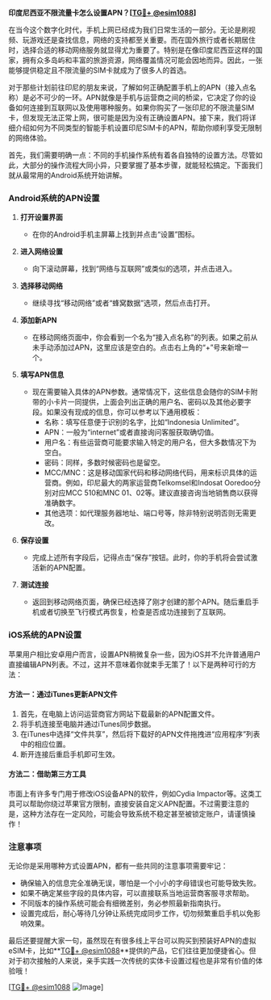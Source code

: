 **印度尼西亚不限流量卡怎么设置APN？[[TG💪+ @esim1088](https://t.me/s/esim1088)]**

在当今这个数字化时代，手机上网已经成为我们日常生活的一部分。无论是刷视频、玩游戏还是查找信息，网络的支持都至关重要。而在国外旅行或者长期居住时，选择合适的移动网络服务就显得尤为重要了。特别是在像印度尼西亚这样的国家，拥有众多岛屿和丰富的旅游资源，网络覆盖情况可能会因地而异。因此，一张能够提供稳定且不限流量的SIM卡就成为了很多人的首选。

对于那些计划前往印尼的朋友来说，了解如何正确配置手机上的APN（接入点名称）是必不可少的一环。APN就像是手机与运营商之间的桥梁，它决定了你的设备如何连接到互联网以及使用哪种服务。如果你购买了一张印尼的不限流量SIM卡，但发现无法正常上网，很可能是因为没有正确设置APN。接下来，我们将详细介绍如何为不同类型的智能手机设置印尼SIM卡的APN，帮助你顺利享受无限制的网络体验。

首先，我们需要明确一点：不同的手机操作系统有着各自独特的设置方法。尽管如此，大部分的操作流程大同小异，只要掌握了基本步骤，就能轻松搞定。下面我们就从最常用的Android系统开始讲解。

### Android系统的APN设置

1. **打开设置界面**
   - 在你的Android手机主屏幕上找到并点击“设置”图标。
   
2. **进入网络设置**
   - 向下滚动屏幕，找到“网络与互联网”或类似的选项，并点击进入。
   
3. **选择移动网络**
   - 继续寻找“移动网络”或者“蜂窝数据”选项，然后点击打开。
   
4. **添加新APN**
   - 在移动网络页面中，你会看到一个名为“接入点名称”的列表。如果之前从未手动添加过APN，这里应该是空白的。点击右上角的“+”号来新增一个。
   
5. **填写APN信息**
   - 现在需要输入具体的APN参数。通常情况下，这些信息会随你的SIM卡附带的小卡片一同提供，上面会列出正确的用户名、密码以及其他必要字段。如果没有现成的信息，你可以参考以下通用模板：
     - 名称：填写任意便于识别的名字，比如“Indonesia Unlimited”。
     - APN：一般为“internet”或者直接询问客服获取确切值。
     - 用户名：有些运营商可能要求输入特定的用户名，但大多数情况下为空白。
     - 密码：同样，多数时候密码也是留空。
     - MCC/MNC：这是移动国家代码和移动网络代码，用来标识具体的运营商。例如，印尼最大的两家运营商Telkomsel和Indosat Ooredoo分别对应MCC 510和MNC 01、02等。建议直接咨询当地销售商以获得准确数字。
     - 其他选项：如代理服务器地址、端口号等，除非特别说明否则无需更改。

6. **保存设置**
   - 完成上述所有字段后，记得点击“保存”按钮。此时，你的手机将会尝试激活新的APN配置。

7. **测试连接**
   - 返回到移动网络页面，确保已经选择了刚才创建的那个APN。随后重启手机或者切换至飞行模式再恢复，检查是否成功连接到了互联网。

### iOS系统的APN设置

苹果用户相比安卓用户而言，设置APN稍微复杂一些，因为iOS并不允许普通用户直接编辑APN列表。不过，这并不意味着你就束手无策了！以下是两种可行的方法：

#### 方法一：通过iTunes更新APN文件
1. 首先，在电脑上访问运营商官方网站下载最新的APN配置文件。
2. 将手机连接至电脑并通过iTunes同步数据。
3. 在iTunes中选择“文件共享”，然后将下载好的APN文件拖拽进“应用程序”列表中的相应位置。
4. 断开连接后重启手机即可生效。

#### 方法二：借助第三方工具
市面上有许多专门用于修改iOS设备APN的软件，例如Cydia Impactor等。这类工具可以帮助你绕过苹果官方限制，直接安装自定义APN配置。不过需要注意的是，这种方法存在一定风险，可能会导致系统不稳定甚至被锁定账户，请谨慎操作！

### 注意事项

无论你是采用哪种方式设置APN，都有一些共同的注意事项需要牢记：

- 确保输入的信息完全准确无误，哪怕是一个小小的字母错误也可能导致失败。
- 如果不确定某些字段的具体内容，可以直接联系当地运营商客服寻求帮助。
- 不同版本的操作系统可能会有细微差别，务必参照最新指南执行。
- 设置完成后，耐心等待几分钟让系统完成同步工作，切勿频繁重启手机以免影响效果。

最后还要提醒大家一句，虽然现在有很多线上平台可以购买到预装好APN的虚拟eSIM卡，比如**[TG💪+ @esim1088](https://t.me/s/esim1088)**提供的产品，它们往往更加便捷省心。但对于初次接触的人来说，亲手实践一次传统的实体卡设置过程也是非常有价值的体验哦！

[[TG💪+ @esim1088](https://t.me/s/esim1088) ![Image](https://i.postimg.cc/4NQfJmqS/Snipaste-2025-05-13-00-14-12.png)]